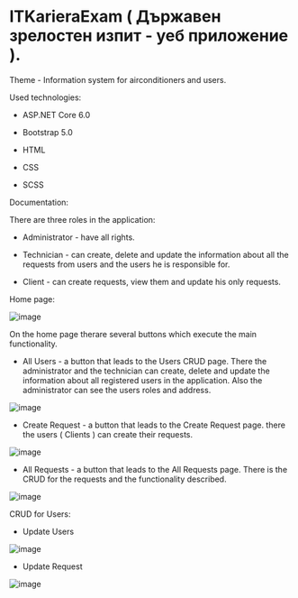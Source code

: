# ITKarieraExam ( Държавен зрелостен изпит - уеб приложение ).
Theme - Information system for airconditioners and users.

Used technologies:

- ASP.NET Core 6.0

- Bootstrap 5.0

- HTML

- CSS

- SCSS

Documentation:

There are three roles in the application:

- Administrator - have all rights.

- Technician - can create, delete and update the information about all the requests from users and the users he is responsible for.

- Client - can create requests, view them and update his only requests.

Home page:

![image](https://user-images.githubusercontent.com/72508846/172591870-36fbd195-13fa-45de-83cb-d53e80e669db.png)

On the home page therare several buttons which execute the main functionality.

- All Users - a button that leads to the Users CRUD page. There the administrator and the technician can create, delete and update the information about all registered users in the application. Also the administrator can see the users roles and address.

![image](https://user-images.githubusercontent.com/72508846/172593689-d80ee93d-dead-4352-b23a-c1d2c14fbfb9.png)

- Create Request - a button that leads to the Create Request page. there the users ( Clients ) can create their requests.

![image](https://user-images.githubusercontent.com/72508846/172594073-2c89a5b7-f4fd-4c54-8877-2f4106af7a2d.png)

- All Requests - a button that leads to the All Requests page. There is the CRUD for the requests and the functionality described.

![image](https://user-images.githubusercontent.com/72508846/172594157-6311ed40-3aa4-4ddd-9930-5886e5352c1c.png)

CRUD for Users:

- Update Users

![image](https://user-images.githubusercontent.com/72508846/172594360-685da79a-e593-4a06-983b-e703d72f848b.png)

- Update Request

![image](https://user-images.githubusercontent.com/72508846/172594566-0eb947ac-b559-446b-9d64-68dd6ad9bbb6.png)


